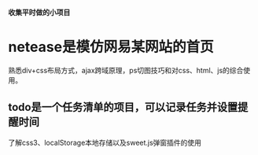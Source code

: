 <b>收集平时做的小项目</b>

<h1>netease是模仿网易某网站的首页</h1>
熟悉div+css布局方式，ajax跨域原理，ps切图技巧和对css、html、js的综合使用。

<h2>todo是一个任务清单的项目，可以记录任务并设置提醒时间</h2>
了解css3、localStorage本地存储以及sweet.js弹窗插件的使用
